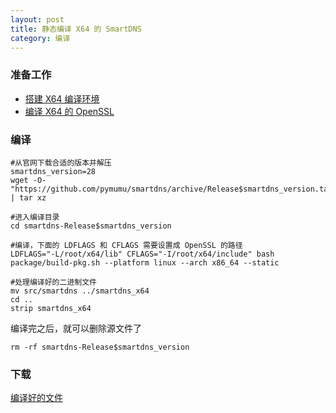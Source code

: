 ```yaml
---
layout: post
title: 静态编译 X64 的 SmartDNS
category: 编译
---
```


### 准备工作
- [搭建 X64 编译环境][x64-environment]
- [编译 X64 的 OpenSSL][x64-openssl]

### 编译
```shell
#从官网下载合适的版本并解压
smartdns_version=28
wget -O- "https://github.com/pymumu/smartdns/archive/Release$smartdns_version.tar.gz" | tar xz

#进入编译目录
cd smartdns-Release$smartdns_version

#编译，下面的 LDFLAGS 和 CFLAGS 需要设置成 OpenSSL 的路径
LDFLAGS="-L/root/x64/lib" CFLAGS="-I/root/x64/include" bash package/build-pkg.sh --platform linux --arch x86_64 --static

#处理编译好的二进制文件
mv src/smartdns ../smartdns_x64
cd ..
strip smartdns_x64
```

编译完之后，就可以删除源文件了
```shell
rm -rf smartdns-Release$smartdns_version
```

### 下载
[编译好的文件](/assets/smartdns_x64)

[x64-environment]: /编译/2019/11/23/x64-environment.html
[x64-openssl]: /编译/2019/11/23/x64-openssl.html
